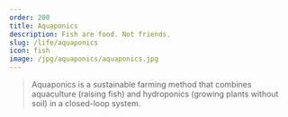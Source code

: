 ```yaml
---
order: 200
title: Aquaponics
description: Fish are food. Not friends.
slug: /life/aquaponics
icon: fish
image: /jpg/aquaponics/aquaponics.jpg
---
```

> Aquaponics is a sustainable farming method that combines aquaculture (raising fish) and hydroponics (growing plants without soil) in a closed-loop system.